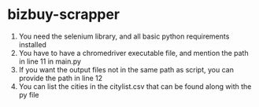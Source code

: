 # bizbuy-scrapper

1. You need the selenium library, and all basic python requirements installed
2. You have to have a chromedriver executable file, and mention the path in line 11 in main.py
3. If you want the output files not in the same path as script, you can provide the path in line 12
4. You can list the cities in the citylist.csv that can be found along with the py file
